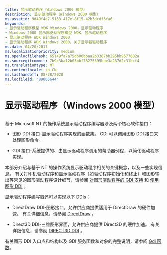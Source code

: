```yaml
---
title: 显示驱动程序（Windows 2000 模型）
description: 显示驱动程序（Windows 2000 模型）
ms.assetid: 9d49f4e7-5153-417e-8f15-42b3dcdf3fa6
keywords:
- 显示驱动程序模型 WDK Windows 2000，显示驱动程序
- Windows 2000 显示器驱动程序模型 WDK，显示驱动程序
- 显示驱动程序 WDK Windows 2000
- 显示驱动程序 WDK Windows 2000，关于显示器驱动程序
ms.date: 04/20/2017
ms.localizationpriority: medium
ms.openlocfilehash: 65149fa7a75db00bbaa2b3367bb295bb9577602a
ms.sourcegitcommit: 7b9c3ba12b05bbf78275395bbe3a287d2c31bcf4
ms.translationtype: MT
ms.contentlocale: zh-CN
ms.lasthandoff: 08/28/2020
ms.locfileid: "89065644"
---
```

# <a name="display-drivers-windows-2000-model"></a>显示驱动程序（Windows 2000 模型）


## <span id="ddk_display_drivers_windows_2000_model__gg"></span><span id="DDK_DISPLAY_DRIVERS_WINDOWS_2000_MODEL__GG"></span>


基于 Microsoft NT 的操作系统显示驱动程序编写器涉及两个核心软件接口：

-   图形 DDI 接口-显示驱动程序实现的函数集。 GDI 可以调用图形 DDI 接口来处理图形命令。

-   GDI 接口-系统提供的、由显示驱动程序调用的帮助器例程，以简化驱动程序实现。

本部分介绍与基于 NT 的操作系统显示驱动程序相关的关键概念，以及一些实现信息。 有关打印机驱动程序和显示驱动程序（如驱动程序初始化和终止）和图形输出等常见的图形驱动程序设计细节，请参阅 [对图形驱动程序的 GDI 支持](gdi-support-for-graphics-drivers.md) 和 [使用图形 DDI](using-the-graphics-ddi.md) 。

显示驱动程序编写器还可以实现以下 DDIs：

-   DirectDraw DDI-图形接口，允许供应商提供适用于 DirectDraw 的硬件加速。 有关详细信息，请参阅 [DirectDraw](directdraw.md) 。

-   Direct3D DDI-三维图形界面，允许供应商提供 Direct3D 的硬件加速。 有关详细信息，请参阅 [DIRECT3D DDI](direct3d.md) 。

有关图形 DDI 入口点和结构以及 GDI 服务函数和对象的完整说明，请参阅 [Gdi 函数](/windows-hardware/drivers/ddi/index)。

 

